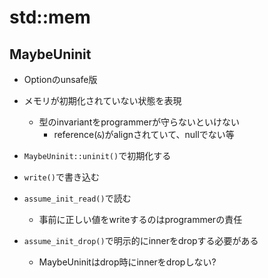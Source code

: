 # std::mem

## MaybeUninit

* Optionのunsafe版
* メモリが初期化されていない状態を表現
  * 型のinvariantをprogrammerが守らないといけない
    * reference(`&`)がalignされていて、nullでない等

* `MaybeUninit::uninit()`で初期化する
* `write()`で書き込む
* `assume_init_read()`で読む
  * 事前に正しい値をwriteするのはprogrammerの責任
* `assume_init_drop()`で明示的にinnerをdropする必要がある
  * MaybeUninitはdrop時にinnerをdropしない?